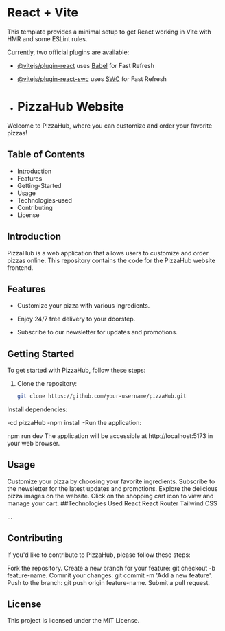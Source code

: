 # React + Vite

This template provides a minimal setup to get React working in Vite with HMR and some ESLint rules.

Currently, two official plugins are available:

- [@vitejs/plugin-react](https://github.com/vitejs/vite-plugin-react/blob/main/packages/plugin-react/README.md) uses [Babel](https://babeljs.io/) for Fast Refresh
- [@vitejs/plugin-react-swc](https://github.com/vitejs/vite-plugin-react-swc) uses [SWC](https://swc.rs/) for Fast Refresh

- # PizzaHub Website

Welcome to PizzaHub, where you can customize and order your favorite pizzas!

## Table of Contents

- Introduction
- Features
- Getting-Started
- Usage
- Technologies-used
- Contributing
- License

## Introduction

PizzaHub is a web application that allows users to customize and order pizzas online. This repository contains the code for the PizzaHub website frontend.

## Features

- Customize your pizza with various ingredients.
- Enjoy 24/7 free delivery to your doorstep.

- Subscribe to our newsletter for updates and promotions.


## Getting Started

To get started with PizzaHub, follow these steps:

1. Clone the repository:

   ```bash
   git clone https://github.com/your-username/pizzaHub.git
Install dependencies:


-cd pizzaHub
-npm install
-Run the application:



npm run dev
The application will be accessible at http://localhost:5173 in your web browser.

## Usage
Customize your pizza by choosing your favorite ingredients.
Subscribe to the newsletter for the latest updates and promotions.
Explore the delicious pizza images on the website.
Click on the shopping cart icon to view and manage your cart.
##Technologies Used
React
React Router
Tailwind CSS

...
## Contributing
If you'd like to contribute to PizzaHub, please follow these steps:

Fork the repository.
Create a new branch for your feature: git checkout -b feature-name.
Commit your changes: git commit -m 'Add a new feature'.
Push to the branch: git push origin feature-name.
Submit a pull request.
## License
This project is licensed under the MIT License.




